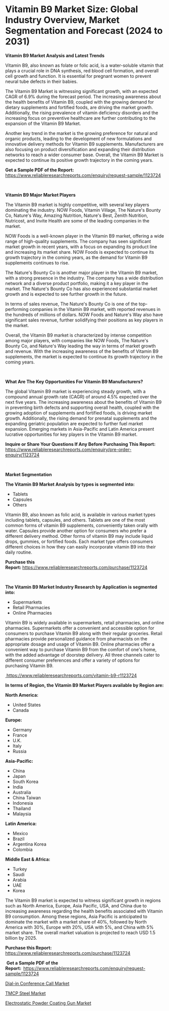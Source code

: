<p><h1>Vitamin B9 Market Size: Global Industry Overview, Market Segmentation and Forecast (2024 to 2031)</h1></p><p><strong>Vitamin B9 Market Analysis and Latest Trends</strong></p>
<p><p>Vitamin B9, also known as folate or folic acid, is a water-soluble vitamin that plays a crucial role in DNA synthesis, red blood cell formation, and overall cell growth and function. It is essential for pregnant women to prevent neural tube defects in their babies.</p><p>The Vitamin B9 Market is witnessing significant growth, with an expected CAGR of 6.9% during the forecast period. The increasing awareness about the health benefits of Vitamin B9, coupled with the growing demand for dietary supplements and fortified foods, are driving the market growth. Additionally, the rising prevalence of vitamin deficiency disorders and the increasing focus on preventive healthcare are further contributing to the expansion of the Vitamin B9 Market.</p><p>Another key trend in the market is the growing preference for natural and organic products, leading to the development of new formulations and innovative delivery methods for Vitamin B9 supplements. Manufacturers are also focusing on product diversification and expanding their distribution networks to reach a wider consumer base. Overall, the Vitamin B9 Market is expected to continue its positive growth trajectory in the coming years.</p></p>
<p><strong>Get a Sample PDF of the Report:&nbsp;</strong> <a href="https://www.reliableresearchreports.com/enquiry/request-sample/1123724">https://www.reliableresearchreports.com/enquiry/request-sample/1123724</a></p>
<p>&nbsp;</p>
<p><strong>Vitamin B9 Major Market Players</strong></p>
<p><p>The Vitamin B9 market is highly competitive, with several key players dominating the industry. NOW Foods, Vitamin Village, The Nature's Bounty Co, Nature's Way, Amazing Nutrition, Nature's Best, Zenith Nutrition, Nutricost, and Invite Health are some of the leading companies in the market.</p><p>NOW Foods is a well-known player in the Vitamin B9 market, offering a wide range of high-quality supplements. The company has seen significant market growth in recent years, with a focus on expanding its product line and increasing its market share. NOW Foods is expected to continue its growth trajectory in the coming years, as the demand for Vitamin B9 supplements continues to rise.</p><p>The Nature's Bounty Co is another major player in the Vitamin B9 market, with a strong presence in the industry. The company has a wide distribution network and a diverse product portfolio, making it a key player in the market. The Nature's Bounty Co has also experienced substantial market growth and is expected to see further growth in the future.</p><p>In terms of sales revenue, The Nature's Bounty Co is one of the top-performing companies in the Vitamin B9 market, with reported revenues in the hundreds of millions of dollars. NOW Foods and Nature's Way also have significant sales revenue, further solidifying their positions as key players in the market.</p><p>Overall, the Vitamin B9 market is characterized by intense competition among major players, with companies like NOW Foods, The Nature's Bounty Co, and Nature's Way leading the way in terms of market growth and revenue. With the increasing awareness of the benefits of Vitamin B9 supplements, the market is expected to continue its growth trajectory in the coming years.</p></p>
<p>&nbsp;</p>
<p><strong>What Are The Key Opportunities For Vitamin B9 Manufacturers?</strong></p>
<p><p>The global Vitamin B9 market is experiencing steady growth, with a compound annual growth rate (CAGR) of around 4.5% expected over the next five years. The increasing awareness about the benefits of Vitamin B9 in preventing birth defects and supporting overall health, coupled with the growing adoption of supplements and fortified foods, is driving market growth. Additionally, the rising demand for prenatal supplements and the expanding geriatric population are expected to further fuel market expansion. Emerging markets in Asia-Pacific and Latin America present lucrative opportunities for key players in the Vitamin B9 market.</p></p>
<p><strong>Inquire or Share Your Questions If Any Before Purchasing This Report:</strong> <a href="https://www.reliableresearchreports.com/enquiry/pre-order-enquiry/1123724">https://www.reliableresearchreports.com/enquiry/pre-order-enquiry/1123724</a></p>
<p>&nbsp;</p>
<p><strong>Market Segmentation</strong></p>
<p><strong>The Vitamin B9 Market Analysis by types is segmented into:</strong></p>
<p><ul><li>Tablets</li><li>Capsules</li><li>Others</li></ul></p>
<p><p>Vitamin B9, also known as folic acid, is available in various market types including tablets, capsules, and others. Tablets are one of the most common forms of vitamin B9 supplements, conveniently taken orally with water. Capsules provide another option for consumers who prefer a different delivery method. Other forms of vitamin B9 may include liquid drops, gummies, or fortified foods. Each market type offers consumers different choices in how they can easily incorporate vitamin B9 into their daily routine.</p></p>
<p><strong>Purchase this Report:&nbsp;</strong><a href="https://www.reliableresearchreports.com/purchase/1123724">https://www.reliableresearchreports.com/purchase/1123724</a></p>
<p>&nbsp;</p>
<p><strong>The Vitamin B9 Market Industry Research by Application is segmented into:</strong></p>
<p><ul><li>Supermarkets</li><li>Retail Pharmacies</li><li>Online Pharmacies</li></ul></p>
<p><p>Vitamin B9 is widely available in supermarkets, retail pharmacies, and online pharmacies. Supermarkets offer a convenient and accessible option for consumers to purchase Vitamin B9 along with their regular groceries. Retail pharmacies provide personalized guidance from pharmacists on the appropriate dosage and usage of Vitamin B9. Online pharmacies offer a convenient way to purchase Vitamin B9 from the comfort of one's home, with the added advantage of doorstep delivery. All three channels cater to different consumer preferences and offer a variety of options for purchasing Vitamin B9.</p></p>
<p><a href="https://www.reliableresearchreports.com/vitamin-b9-r1123724">&nbsp;https://www.reliableresearchreports.com/vitamin-b9-r1123724</a></p>
<p><strong>In terms of Region, the Vitamin B9 Market Players available by Region are:</strong></p>
<p>
    <p> <strong> North America: </strong>
        <ul>
            <li>United States</li>
            <li>Canada</li>
        </ul>
        </p> 
    <p> <strong> Europe: </strong>
        <ul>
            <li>Germany</li>
            <li>France</li>
            <li>U.K.</li>
            <li>Italy</li>
            <li>Russia</li>
        </ul>
        </p> 
    <p> <strong> Asia-Pacific: </strong>
        <ul>
            <li>China</li>
            <li>Japan</li>
            <li>South Korea</li>
            <li>India</li>
            <li>Australia</li>
            <li>China Taiwan</li>
            <li>Indonesia</li>
            <li>Thailand</li>
            <li>Malaysia</li>
        </ul>
        </p> 
    <p> <strong> Latin America: </strong>
        <ul>
            <li>Mexico</li>
            <li>Brazil</li>
            <li>Argentina Korea</li>
            <li>Colombia</li>
        </ul>
        </p> 
    <p> <strong> Middle East & Africa: </strong>
        <ul>
            <li>Turkey</li>
            <li>Saudi</li>
            <li>Arabia</li>
            <li>UAE</li>
            <li>Korea</li>
        </ul>
    </p>
    </p>
<p><p>The Vitamin B9 market is expected to witness significant growth in regions such as North America, Europe, Asia Pacific, USA, and China due to increasing awareness regarding the health benefits associated with Vitamin B9 consumption. Among these regions, Asia Pacific is anticipated to dominate the market with a market share of 40%, followed by North America with 30%, Europe with 20%, USA with 5%, and China with 5% market share. The overall market valuation is projected to reach USD 1.5 billion by 2025.</p></p>
<p><strong>Purchase this Report: </strong><a href="https://www.reliableresearchreports.com/purchase/1123724">https://www.reliableresearchreports.com/purchase/1123724</a></p>
<p>&nbsp;<strong>Get a Sample PDF of the Report:&nbsp;&nbsp;</strong><a href="https://www.reliableresearchreports.com/enquiry/request-sample/1123724">https://www.reliableresearchreports.com/enquiry/request-sample/1123724</a></p>
<p><strong></strong></p>
<p><p><a href="https://medium.com/@mslewokuneva/dial-in-conference-call-market-competitive-analysis-market-trends-and-forecast-to-2031-97b3235e0754">Dial-in Conference Call Market</a></p><p><a href="https://www.linkedin.com/pulse/tmcp-steelnbspmarket-focuses-market-share-size-projected-forecast-5iddf">TMCP Steel Market</a></p><p><a href="https://www.linkedin.com/pulse/electrostatic-powder-coating-gunnbspmarket-focuses-market-wt1xc">Electrostatic Powder Coating Gun Market</a></p></p>
